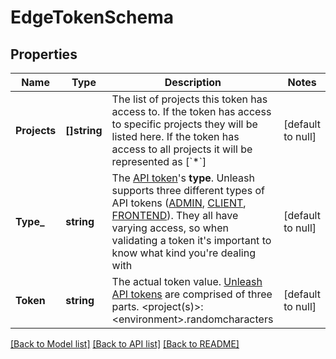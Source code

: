 # EdgeTokenSchema

## Properties
Name | Type | Description | Notes
------------ | ------------- | ------------- | -------------
**Projects** | **[]string** | The list of projects this token has access to. If the token has access to specific projects they will be listed here. If the token has access to all projects it will be represented as [&#x60;*&#x60;] | [default to null]
**Type_** | **string** | The [API token](https://docs.getunleash.io/reference/api-tokens-and-client-keys#api-tokens)&#x27;s **type**. Unleash supports three different types of API tokens ([ADMIN](https://docs.getunleash.io/reference/api-tokens-and-client-keys#admin-tokens), [CLIENT](https://docs.getunleash.io/reference/api-tokens-and-client-keys#client-tokens), [FRONTEND](https://docs.getunleash.io/reference/api-tokens-and-client-keys#front-end-tokens)). They all have varying access, so when validating a token it&#x27;s important to know what kind you&#x27;re dealing with | [default to null]
**Token** | **string** | The actual token value. [Unleash API tokens](https://docs.getunleash.io/reference/api-tokens-and-client-keys) are comprised of three parts. &lt;project(s)&gt;:&lt;environment&gt;.randomcharacters | [default to null]

[[Back to Model list]](../README.md#documentation-for-models) [[Back to API list]](../README.md#documentation-for-api-endpoints) [[Back to README]](../README.md)

